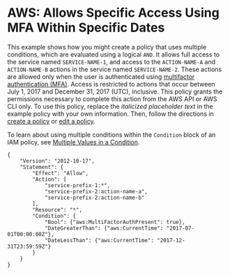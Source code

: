 # AWS: Allows Specific Access Using MFA Within Specific Dates<a name="reference_policies_examples_aws_mfa-dates"></a>

This example shows how you might create a policy that uses multiple conditions, which are evaluated using a logical `AND`\. It allows full access to the service named `SERVICE-NAME-1`, and access to the `ACTION-NAME-A` and `ACTION-NAME-B` actions in the service named `SERVICE-NAME-2`\. These actions are allowed only when the user is authenticated using [multifactor authentication \(MFA\)](https://docs.aws.amazon.com/IAM/latest/UserGuide/id_credentials_mfa.html)\. Access is restricted to actions that occur between July 1, 2017 and December 31, 2017 \(UTC\), inclusive\. This policy grants the permissions necessary to complete this action from the AWS API or AWS CLI only\. To use this policy, replace the *italicized placeholder text* in the example policy with your own information\. Then, follow the directions in [create a policy](access_policies_create.md) or [edit a policy](access_policies_manage-edit.md)\.

To learn about using multiple conditions within the `Condition` block of an IAM policy, see [Multiple Values in a Condition](reference_policies_elements_condition.md#Condition-multiple-conditions)\.

```
{
    "Version": "2012-10-17",
    "Statement": {
        "Effect": "Allow",
        "Action": [
            "service-prefix-1:*",
            "service-prefix-2:action-name-a",
            "service-prefix-2:action-name-b"
        ],
        "Resource": "*",
        "Condition": {
            "Bool": {"aws:MultiFactorAuthPresent": true},
            "DateGreaterThan": {"aws:CurrentTime": "2017-07-01T00:00:00Z"},
            "DateLessThan": {"aws:CurrentTime": "2017-12-31T23:59:59Z"}
        }
    }
}
```